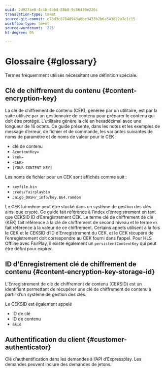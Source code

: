 ```yaml
---
uuid: 2d927ae8-4c4b-4b64-88b8-9c86430e226c
translation-type: tm+mt
source-git-commit: c78d3c87848943a0be3433b2b6a543822a7e1c15
workflow-type: tm+mt
source-wordcount: '225'
ht-degree: 0%

---
```



# Glossaire {#glossary}

Termes fréquemment utilisés nécessitant une définition spéciale.

## Clé de chiffrement du contenu {#content-encryption-key}

La clé de chiffrement de contenu (CEK), générée par un utilitaire, est par la suite utilisée par un gestionnaire de contenu pour préparer le contenu qui doit être protégé.
L&#39;utilitaire génère la clé en hexadécimal avec une longueur de 16 octets.
Ce guide présente, dans les notes et les exemples de message d’erreur, de fichier et de commande, les variantes suivantes de noms de paramètre et de noms de valeur pour le CEK :

* clé de contenu
* `&contentKey=`
* `?cek=`
* `<CEK>`
* `[YOUR CONTENT KEY]`

Les noms de fichier pour un CEK sont affichés comme suit :

* `keyfile.bin`
* `creds/fairplaybin`
* `Jaigo_DASH/_info/key.B64.random`

Le CEK lui-même peut être stocké dans un système de gestion des clés ainsi que crypté. Ce guide fait référence à l’index d’enregistrement en tant que CEKSID ID d’Enregistrement CEK. Le terme clé de chiffrement de clé (KEK) fait référence à la clé de chiffrement de second niveau et le terme `ek` fait référence à la valeur de ce chiffrement.
Certains appels utilisent à la fois le CEK et le CEKSID d’ID d’Enregistrement du CEK, et le CEK récupéré de l’enregistrement doit correspondre au CEK fourni dans l’appel.
Pour HLS Offline avec FairPlay, il existe également un `persistentContentKey` qui peut être défini pour expirer.

## ID d&#39;Enregistrement clé de chiffrement de contenu {#content-encryption-key-storage-id}

L’Enregistrement de clé de chiffrement de contenu (CEKSID) est un identifiant permettant de récupérer une clé de chiffrement de contenu à partir d’un système de gestion des clés.

Le CEKSID est également appelé
* ID de clé
* ID de contenu
* `&kid`

## Authentification du client {#customer-authenticator}

Clé d’authentification dans les demandes à l’API d’Expressplay. Les demandes peuvent inclure des demandes de jetons.